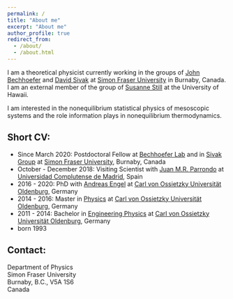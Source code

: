```yaml
---
permalink: /
title: "About me"
excerpt: "About me"
author_profile: true
redirect_from: 
  - /about/
  - /about.html
---
```

I am a theoretical physicist currently working in the groups of [John Bechhoefer](http://www.sfu.ca/chaos/) and [David Sivak](https://www.sfu.ca/physics/sivakgroup.html) at [Simon Fraser University](https://www.sfu.ca) in Burnaby, Canada. I am an external member of the group of [Susanne Still](http://www2.hawaii.edu/~sstill/) at the University of Hawaii.

I am interested in the nonequilibrium statistical physics of mesoscopic systems and the role information plays in nonequilibrium thermodynamics.

## Short CV:
* Since March 2020: Postdoctoral Fellow at [Bechhoefer Lab](http://www.sfu.ca/chaos/) and in [Sivak Group](https://www.sfu.ca/physics/sivakgroup.html) at [Simon Fraser University](https://www.sfu.ca), Burnaby, Canada
* October - December 2018: Visiting Scientist with [Juan M.R. Parrondo](https://parrondo.wixsite.com/home) at [Universidad Complutense de Madrid](https://www.ucm.es), Spain
* 2016 - 2020: PhD with [Andreas Engel](https://uol.de/statphys) at [Carl von Ossietzky Universität Oldenburg](https://uol.de), Germany
* 2014 - 2016: Master in [Physics](https://uol.de/physik) at [Carl von Ossietzky Universität Oldenburg](https://uol.de), Germany
* 2011 - 2014: Bachelor in [Engineering Physics](https://uol.de/ep) at [Carl von Ossietzky Universität Oldenburg](https://uol.de), Germany
* born 1993

## Contact:
Department of Physics\
Simon Fraser University\
Burnaby, B.C., V5A 1S6\
Canada
